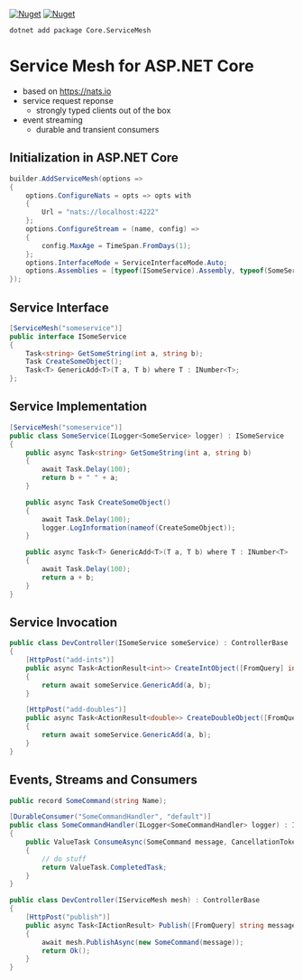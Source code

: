 [![Nuget](https://img.shields.io/nuget/v/Core.ServiceMesh)](https://www.nuget.org/packages/Core.ServiceMesh)
[![Nuget](https://img.shields.io/nuget/dt/Core.ServiceMesh)](https://www.nuget.org/packages/Core.ServiceMesh)

```
dotnet add package Core.ServiceMesh
```
# Service Mesh for ASP.NET Core
- based on https://nats.io
- service request reponse
  - strongly typed clients out of the box
- event streaming
  - durable and transient consumers

## Initialization in ASP.NET Core

```csharp
builder.AddServiceMesh(options =>
{
    options.ConfigureNats = opts => opts with
    {
        Url = "nats://localhost:4222"
    };
    options.ConfigureStream = (name, config) =>
    {
        config.MaxAge = TimeSpan.FromDays(1);
    };
    options.InterfaceMode = ServiceInterfaceMode.Auto;
    options.Assemblies = [typeof(ISomeService).Assembly, typeof(SomeService).Assembly];
});
```

## Service Interface

```csharp
[ServiceMesh("someservice")]
public interface ISomeService
{
    Task<string> GetSomeString(int a, string b);
    Task CreateSomeObject();
    Task<T> GenericAdd<T>(T a, T b) where T : INumber<T>;
};
```

## Service Implementation

```csharp
[ServiceMesh("someservice")]
public class SomeService(ILogger<SomeService> logger) : ISomeService
{
    public async Task<string> GetSomeString(int a, string b)
    {
        await Task.Delay(100);
        return b + " " + a;
    }

    public async Task CreateSomeObject()
    {
        await Task.Delay(100);
        logger.LogInformation(nameof(CreateSomeObject));
    }

    public async Task<T> GenericAdd<T>(T a, T b) where T : INumber<T>
    {
        await Task.Delay(100);
        return a + b;
    }
}
```

## Service Invocation

```csharp
public class DevController(ISomeService someService) : ControllerBase
{
    [HttpPost("add-ints")]
    public async Task<ActionResult<int>> CreateIntObject([FromQuery] int a = 3, [FromQuery] int b = 5)
    {
        return await someService.GenericAdd(a, b);
    }

    [HttpPost("add-doubles")]
    public async Task<ActionResult<double>> CreateDoubleObject([FromQuery] double a = 3.1, [FromQuery] double b = 5.1)
    {
        return await someService.GenericAdd(a, b);
    }
}
```

## Events, Streams and Consumers

```csharp
public record SomeCommand(string Name);

[DurableConsumer("SomeCommandHandler", "default")]
public class SomeCommandHandler(ILogger<SomeCommandHandler> logger) : IConsumer<SomeCommand>
{
    public ValueTask ConsumeAsync(SomeCommand message, CancellationToken token)
    {
        // do stuff
        return ValueTask.CompletedTask;
    }
}

public class DevController(IServiceMesh mesh) : ControllerBase
{
    [HttpPost("publish")]
    public async Task<IActionResult> Publish([FromQuery] string message)
    {
        await mesh.PublishAsync(new SomeCommand(message));
        return Ok();
    }
}
```
